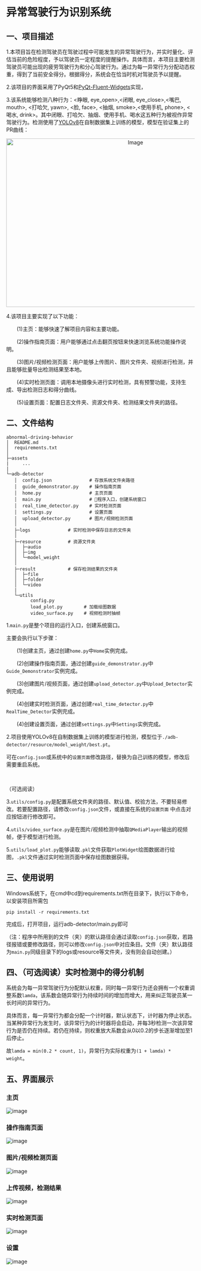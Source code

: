# 异常驾驶行为识别系统

## 一、项目描述
1.本项目旨在检测驾驶员在驾驶过程中可能发生的异常驾驶行为，并实时量化、评估当前的危险程度，予以驾驶员一定程度的提醒操作。具体而言，本项目主要检测驾驶员可能出现的疲劳驾驶行为和分心驾驶行为。通过为每一异常行为分配动态权重，得到了当前安全得分。根据得分，系统会在恰当时机对驾驶员予以提醒。

2.该项目的界面采用了PyQt5和[PyQt-Fluent-Widgets](https://github.com/zhiyiYo/PyQt-Fluent-Widgets)实现，

3.该系统能够检测八种行为：<睁眼, eye_open>,<闭眼, eye_close>,<嘴巴, mouth>, <打哈欠, yawn>, <脸, face>, <抽烟, smoke>,<使用手机, phone>, <喝水, drink>。其中闭眼、打哈欠、抽烟、使用手机、喝水这五种行为被视作异常驾驶行为。检测使用了[YOLOv8](https://github.com/ultralytics/ultralytics)在自制数据集上训练的模型，模型在验证集上的PR曲线：
<div style="text-align:center;">
<img src="./assets/PR_curve.png" alt="Image" width="675" height="450">
</div>

4.该项目主要实现了以下功能：

&emsp;&emsp;(1)主页：能够快速了解项目内容和主要功能。

&emsp;&emsp;(2)操作指南页面：用户能够通过点击翻页按钮来快速浏览系统功能操作说明。

&emsp;&emsp;(3)图片/视频检测页面：用户能够上传图片、图片文件夹、视频进行检测，并且能够批量导出检测结果至本地。

&emsp;&emsp;(4)实时检测页面：调用本地摄像头进行实时检测，具有预警功能，支持生成、导出检测日志和得分曲线。

&emsp;&emsp;(5)设置页面：配置日志文件夹、资源文件夹、检测结果文件夹的路径。

## 二、文件结构
```commandline
abnormal-driving-behavior
│  README.md
│  requirements.txt
│
├─assets
|     ...
|
└─adb-detector
   │  config.json              # 存放系统文件夹路径
   │  guide_demonstrator.py    # 操作指南页面
   │  home.py                  # 主页页面
   │  main.py                  # 🔺程序入口，创建系统窗口
   │  real_time_detector.py    # 实时检测页面
   │  settings.py              # 设置页面
   │  upload_detector.py       # 图片/视频检测页面
   │
   ├─logs              # 实时检测中保存日志的文件夹
   │
   ├─resource          # 资源文件夹
   │  ├─audio
   │  ├─img
   │  └─model_weight
   │
   ├─result            # 保存检测结果的文件夹
   │  ├─file
   │  ├─folder
   │  └─video
   |
   └─utils
         config.py
         load_plot.py        # 加载绘图数据
         video_surface.py    # 视频检测时抽帧
```
1.`main.py`是整个项目的运行入口，创建系统窗口。

  主要会执行以下步骤：

&emsp;&emsp;(1)创建主页，通过创建`home.py`中`Home`实例完成。

&emsp;&emsp;(2)创建操作指南页面，通过创建`guide_demonstrator.py`中`Guide_Demonstrator`实例完成。

&emsp;&emsp;(3)创建图片/视频页面，通过创建`upload_detector.py`中`Upload_Detector`实例完成。

&emsp;&emsp;(4)创建实时检测页面，通过创建`real_time_detector.py`中`RealTime_Detector`实例完成。

&emsp;&emsp;(4)创建设置页面，通过创建`settings.py`中`Settings`实例完成。

2.项目使用YOLOv8在自制数据集上训练的模型进行检测，模型位于`./adb-detector/resource/model_weight/best.pt`。

可在`config.json`或系统中的`设置页面`修改路径，替换为自己训练的模型，修改后需要重启系统。

<br/>

（可选阅读）

3.`utils/config.py`是配置系统文件夹的路径、默认值、校验方法，不要轻易修改。若要配置路径，请修改`config.json`文件，或直接在系统的`设置页面`
中点击对应按钮进行修改即可。

4.`utils/video_surface.py`是在图片/视频检测中抽取`QMediaPlayer`输出的视频帧，便于模型进行检测。

5.`utils/load_plot.py`能够读取`.pkl`文件获取`PlotWidget`绘图数据进行绘图，`.pkl`文件通过实时检测页面中保存绘图数据获得。


## 三、使用说明
Windows系统下，在cmd中cd到requirements.txt所在目录下，执行以下命令，以安装项目所需包
```commandline
pip install -r requirements.txt
```
完成后，打开项目，运行adb-detector/main.py即可

（注：程序中所用到的文件（夹）的默认路径会通过读取`config.json`获取，若路径报错或要修改路径，则可以修改`config.json`中对应条目。文件（夹）默认路径为`main.py`同级目录下的logs或resource等文件夹，没有则会自动创建。）

## 四、（可选阅读）实时检测中的得分机制
系统会为每一异常驾驶行为分配默认权重，同时每一异常行为还会拥有一个权重调整系数`lamda`，该系数会随异常行为持续时间的增加而增大，用来纠正驾驶员某一长时间的异常行为。

具体而言，每一异常行为都会分配一个计时器，默认状态下，计时器为停止状态。当某种异常行为发生时，该异常行为的计时器将会启动，并每3秒检测一次该异常行为是否仍在持续。若仍在持续，则权重放大系数会从0以0.2的步长逐渐增加至1后停止。

故`lamda = min(0.2 * count, 1)`，异常行为实际权重为`(1 + lamda) * weight`。

## 五、界面展示
### 主页
![image](./assets/home.png)

### 操作指南页面
![image](./assets/guide.png)

### 图片/视频检测页面
![image](./assets/upload.png)

### 上传视频，检测结果
![image](./assets/upload_eg.png)

### 实时检测页面
![image](./assets/real-time.png)

### 设置
![image](./assets/settings.png)

